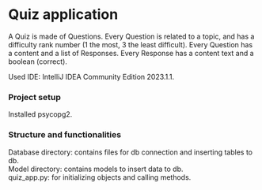 # Quiz application

A Quiz is made of Questions. Every Question is related to a topic, and has a difficulty rank number (1 the most, 
3 the least difficult). Every Question has a content and a list of Responses. Every Response has a content text 
and a boolean (correct).

Used IDE: IntelliJ IDEA Community Edition 2023.1.1.

### Project setup

Installed psycopg2.

### Structure and functionalities

Database directory: contains files for db connection and inserting tables to db.  
Model directory: contains models to insert data to db.  
quiz_app.py: for initializing objects and calling methods.  
